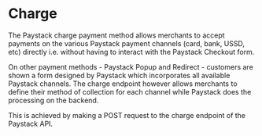 # Charge

The Paystack charge payment method allows merchants to accept payments on the various Paystack payment channels (card, bank, USSD, etc) directly i.e. without having to interact with the Paystack Checkout form.

On other payment methods - Paystack Popup and Redirect - customers are shown a form designed by Paystack which incorporates all available Paystack channels. The charge endpoint however allows merchants to define their method of collection for each channel while Paystack does the processing on the backend.

This is achieved by making a POST request to the charge endpoint of the Paystack API.